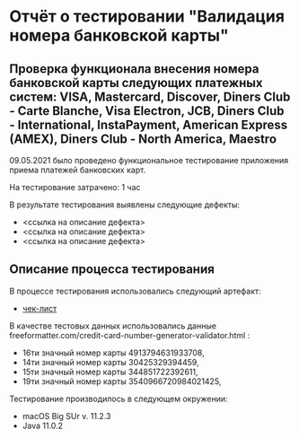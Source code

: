 # Отчёт о тестировании "Валидация номера банковской карты"

## Проверка функционала внесения номера банковской карты следующих платежных систем: VISA, Mastercard, Discover, Diners Club - Carte Blanche, Visa Electron, JCB, Diners Club - International, InstaPayment, American Express (AMEX), Diners Club - North America, Maestro

09.05.2021 было проведено функциональное тестирование приложения приема платежей банковских карт.

На тестирование затрачено: 1  час

В результате тестирования выявлены следующие дефекты:
* <ссылка на описание дефекта>
* <ссылка на описание дефекта>
* <ссылка на описание дефекта>

## Описание процесса тестирования

В процессе тестирования использовались следующий артефакт:
* [чек-лист](https://docs.google.com/spreadsheets/d/1FuIBf9K5iRMabpsXz4xnWNQ-kGuKebQ8ZoqmynvkbKw/edit?usp=sharing) 


В качестве тестовых данных использовались данные freeformatter.com/credit-card-number-generator-validator.html :
* 16ти значный номер карты 4913794631933708,
* 14ти значный номер карты 30425329394459, 
* 15ти значный номер карты 344851722392611,
* 19ти значный номер карты 3540966720984021425,


Тестирование производилось в следующем окружении:
* macOS Big SUr v. 11.2.3
* Java 11.0.2
